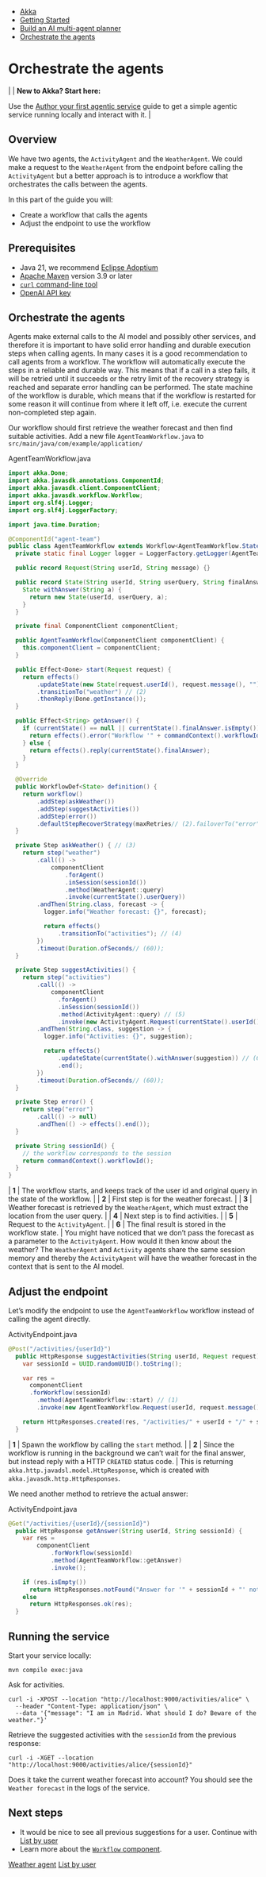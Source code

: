 <!-- <nav> -->
- [Akka](../../index.html)
- [Getting Started](../index.html)
- [Build an AI multi-agent planner](index.html)
- [Orchestrate the agents](team.html)

<!-- </nav> -->

# Orchestrate the agents

|  | **New to Akka? Start here:**

Use the [Author your first agentic service](../author-your-first-service.html) guide to get a simple agentic service running locally and interact with it. |

## <a href="about:blank#_overview"></a> Overview

We have two agents, the `ActivityAgent` and the `WeatherAgent`. We could make a request to the `WeatherAgent` from the endpoint before calling the `ActivityAgent` but a better approach is to introduce a workflow that orchestrates the calls between the agents.

In this part of the guide you will:

- Create a workflow that calls the agents
- Adjust the endpoint to use the workflow

## <a href="about:blank#_prerequisites"></a> Prerequisites

- Java 21, we recommend [Eclipse Adoptium](https://adoptium.net/marketplace/)
- [Apache Maven](https://maven.apache.org/install.html) version 3.9 or later
- <a href="https://curl.se/download.html">`curl` command-line tool</a>
- [OpenAI API key](https://platform.openai.com/api-keys)

## <a href="about:blank#_orchestrate_the_agents"></a> Orchestrate the agents

Agents make external calls to the AI model and possibly other services, and therefore it is important to have solid error handling and durable execution steps when calling agents. In many cases it is a good recommendation to call agents from a workflow. The workflow will automatically execute the steps in a reliable and durable way. This means that if a call in a step fails, it will be retried until it succeeds or the retry limit of the recovery strategy is reached and separate error handling can be performed. The state machine of the workflow is durable, which means that if the workflow is restarted for some reason it will continue from where it left off, i.e. execute the current non-completed step again.

Our workflow should first retrieve the weather forecast and then find suitable activities. Add a new file `AgentTeamWorkflow.java` to `src/main/java/com/example/application/`

AgentTeamWorkflow.java
```java
import akka.Done;
import akka.javasdk.annotations.ComponentId;
import akka.javasdk.client.ComponentClient;
import akka.javasdk.workflow.Workflow;
import org.slf4j.Logger;
import org.slf4j.LoggerFactory;

import java.time.Duration;

@ComponentId("agent-team")
public class AgentTeamWorkflow extends Workflow<AgentTeamWorkflow.State> {
  private static final Logger logger = LoggerFactory.getLogger(AgentTeamWorkflow.class);

  public record Request(String userId, String message) {}

  public record State(String userId, String userQuery, String finalAnswer) {
    State withAnswer(String a) {
      return new State(userId, userQuery, a);
    }
  }

  private final ComponentClient componentClient;

  public AgentTeamWorkflow(ComponentClient componentClient) {
    this.componentClient = componentClient;
  }

  public Effect<Done> start(Request request) {
    return effects()
        .updateState(new State(request.userId(), request.message(), ""))// (1)
        .transitionTo("weather") // (2)
        .thenReply(Done.getInstance());
  }

  public Effect<String> getAnswer() {
    if (currentState() == null || currentState().finalAnswer.isEmpty()) {
      return effects().error("Workflow '" + commandContext().workflowId() + "' not started, or not completed");
    } else {
      return effects().reply(currentState().finalAnswer);
    }
  }

  @Override
  public WorkflowDef<State> definition() {
    return workflow()
        .addStep(askWeather())
        .addStep(suggestActivities())
        .addStep(error())
        .defaultStepRecoverStrategy(maxRetries// (2).failoverTo("error"));
  }

  private Step askWeather() { // (3)
    return step("weather")
        .call(() ->
            componentClient
                .forAgent()
                .inSession(sessionId())
                .method(WeatherAgent::query)
                .invoke(currentState().userQuery))
        .andThen(String.class, forecast -> {
          logger.info("Weather forecast: {}", forecast);

          return effects()
              .transitionTo("activities"); // (4)
        })
        .timeout(Duration.ofSeconds// (60));
  }

  private Step suggestActivities() {
    return step("activities")
        .call(() ->
            componentClient
              .forAgent()
              .inSession(sessionId())
              .method(ActivityAgent::query) // (5)
              .invoke(new ActivityAgent.Request(currentState().userId() ,currentState().userQuery())))
        .andThen(String.class, suggestion -> {
          logger.info("Activities: {}", suggestion);

          return effects()
              .updateState(currentState().withAnswer(suggestion)) // (6)
              .end();
        })
        .timeout(Duration.ofSeconds// (60));
  }

  private Step error() {
    return step("error")
        .call(() -> null)
        .andThen(() -> effects().end());
  }

  private String sessionId() {
    // the workflow corresponds to the session
    return commandContext().workflowId();
  }
}
```

| **1** | The workflow starts, and keeps track of the user id and original query in the state of the workflow. |
| **2** | First step is for the weather forecast. |
| **3** | Weather forecast is retrieved by the `WeatherAgent`, which must extract the location from the user query. |
| **4** | Next step is to find activities. |
| **5** | Request to the `ActivityAgent`. |
| **6** | The final result is stored in the workflow state. |
You might have noticed that we don’t pass the forecast as a parameter to the `ActivityAgent`. How would it then know about the weather? The `WeatherAgent` and `Activity` agents share the same session memory and thereby the `ActivityAgent` will have the weather forecast in the context that is sent to the AI model.

## <a href="about:blank#_adjust_the_endpoint"></a> Adjust the endpoint

Let’s modify the endpoint to use the `AgentTeamWorkflow` workflow instead of calling the agent directly.

ActivityEndpoint.java
```java
@Post("/activities/{userId}")
  public HttpResponse suggestActivities(String userId, Request request) {
    var sessionId = UUID.randomUUID().toString();

    var res =
      componentClient
      .forWorkflow(sessionId)
        .method(AgentTeamWorkflow::start) // (1)
        .invoke(new AgentTeamWorkflow.Request(userId, request.message()));

    return HttpResponses.created(res, "/activities/" + userId + "/" + sessionId); // (2)
  }
```

| **1** | Spawn the workflow by calling the `start` method. |
| **2** | Since the workflow is running in the background we can’t wait for the final answer, but instead reply with a HTTP `CREATED` status code. |
This is returning `akka.http.javadsl.model.HttpResponse`, which is created with `akka.javasdk.http.HttpResponses`.

We need another method to retrieve the actual answer:

ActivityEndpoint.java
```java
@Get("/activities/{userId}/{sessionId}")
  public HttpResponse getAnswer(String userId, String sessionId) {
    var res =
        componentClient
            .forWorkflow(sessionId)
            .method(AgentTeamWorkflow::getAnswer)
            .invoke();

    if (res.isEmpty())
      return HttpResponses.notFound("Answer for '" + sessionId + "' not available (yet)");
    else
      return HttpResponses.ok(res);
  }
```

## <a href="about:blank#_running_the_service"></a> Running the service

Start your service locally:

```command
mvn compile exec:java
```
Ask for activities.

```command
curl -i -XPOST --location "http://localhost:9000/activities/alice" \
  --header "Content-Type: application/json" \
  --data '{"message": "I am in Madrid. What should I do? Beware of the weather."}'
```
Retrieve the suggested activities with the `sessionId` from the previous response:

```command
curl -i -XGET --location "http://localhost:9000/activities/alice/{sessionId}"
```
Does it take the current weather forecast into account? You should see the `Weather forecast` in the logs of the service.

## <a href="about:blank#_next_steps"></a> Next steps

- It would be nice to see all previous suggestions for a user. Continue with [List by user](list.html)
- Learn more about the <a href="../../java/workflows.html">`Workflow` component</a>.

<!-- <footer> -->
<!-- <nav> -->
[Weather agent](weather.html) [List by user](list.html)
<!-- </nav> -->

<!-- </footer> -->

<!-- <aside> -->

<!-- </aside> -->